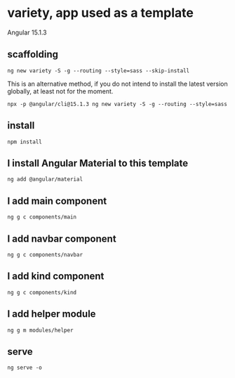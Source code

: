 # variety, app used as a template

Angular 15.1.3

## scaffolding

```shell
ng new variety -S -g --routing --style=sass --skip-install
```

This is an alternative method, if you do not intend to install the latest version globally, at least not for the moment.

```shell
npx -p @angular/cli@15.1.3 ng new variety -S -g --routing --style=sass
```

## install

```shell
npm install
```

## I install Angular Material to this template

```shell
ng add @angular/material
```

## I add main component

```shell
ng g c components/main
```

## I add navbar component

```shell
ng g c components/navbar
```

## I add kind component

```shell
ng g c components/kind
```

## I add helper module

```shell
ng g m modules/helper
```

## serve

```shell
ng serve -o
```
